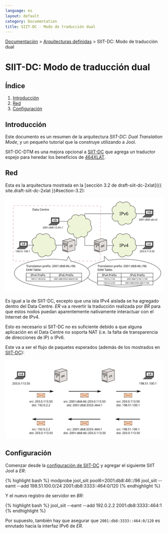 ```yaml
---
language: es
layout: default
category: Documentation
title: SIIT-DC - Modo de traducción dual
---
```


[Documentación](documentation.html) > [Arquitecturas definidas](documentation.html#arquitecturas-definidas) > SIIT-DC: Modo de traducción dual

# SIIT-DC: Modo de traducción dual

## Índice

1. [Introducción](#introduccin)
2. [Red](#red)
3. [Configuración](#configuracin)

## Introducción

Este documento es un resumen de la arquitectura _SIIT-DC: Dual Translation Mode_, y un pequeño tutorial que la construye utilizando a Jool.

SIIT-DC-DTM es una mejora opcional a [SIIT-DC](siit-dc.html) que agrega un traductor espejo para heredar los beneficios de [464XLAT](464xlat.html).

## Red

Esta es la arquitectura mostrada en la [sección 3.2 de draft-siit-dc-2xlat]({{ site.draft-siit-dc-2xlat }}#section-3.2):

![Figura 1 - ](../images/network/siit-dc-2xlat.svg "Figura 1 - Network Overview")

Es igual a la de SIIT-DC, excepto que una isla IPv4 aislada se ha agregado dentro del Data Centre. _ER_ va a revertir la traducción realizada por _BR_ para que estos nodos puedan aparentemente nativamente interactuar con el Internet de IPv4.

Esto es necesario si SIIT-DC no es suficiente debido a que alguna aplicación en el Data Centre no soporta NAT (i.e. la falta de transparencia de direcciones de IP) o IPv6.

Este va a ser el flujo de paquetes esperados (además de los mostrados en [SIIT-DC](siit-dc.html)):

![Figura 2 - Flujo de paquetes de s4](../images/flow/siit-dc-2xlat.svg "Figura 2 - Flujo de paquetes de s4")

## Configuración

Comenzar desde la [configuración de SIIT-DC](siit-dc.html#configuration) y agregar el siguiente SIIT Jool a _ER_:

{% highlight bash %}
modprobe jool_siit pool6=2001:db8:46::/96
jool_siit --eamt --add 198.51.100.0/24 2001:db8:3333::464:0/120
{% endhighlight %}

Y el nuevo registro de servidor en _BR_:

{% highlight bash %}
jool_siit --eamt --add 192.0.2.2 2001:db8:3333::464:1
{% endhighlight %}

Por supuesto, también hay que asegurar que `2001:db8:3333::464:0/120` es enrutado hacia la interfaz IPv6 de _ER_.

